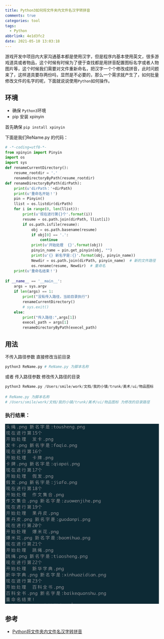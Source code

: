 ```yaml
---
title: Python3如何将文件夹内文件名汉字转拼音
comments: true
categories: tool
tags:
  - Python
abbrlink: 4e1d3fc2
date: 2021-05-10 13:03:18
---
```


游戏开发中项目内大家沟通基本都是使用汉字，但是程序内基本使用英文，很多游戏道具或者物品，这个时候有时候为了便于查找都是用拼音配置图标名字或者人物图片等，这个时候我们需要对文件重新命名，把汉字一个个修改成拼音，此时问题来了，这样道具要存两份吗，显然是不必要的，那么一个需求就产生了，如何批量修改文件的名字的呢，下面就说说使用`Python`如何操作。
<!--more-->

## 环境

- 确保 `Python3`环境
- pip 安装 xpinyin 

首先确保 `pip install xpinyin`

下面是我们ReName.py 的代码：

```python
# -*-coding=utf8-*-
from xpinyin import Pinyin
import os
import sys
def renameCurrentDirectory():
    resume_rootdir = '.'
    renameDirectoryByPath(resume_rootdir)
def renameDirectoryByPath(dirPath):
    print(u'dirPath：'+dirPath)
    print(u'重命名开始！')
    pin = Pinyin()
    llist = os.listdir(dirPath)
    for i in range(0, len(llist)):
        print(u'现在进行第{}个'.format(i))
        resume = os.path.join(dirPath, llist[i])
        if os.path.isfile(resume):
            obj = os.path.basename(resume)
            if obj[0] == '.':
                continue
            print(u'开始处理  {}'.format(obj))
            pinyin_name = pin.get_pinyin(obj, "")
            print(u'{} 新名字是:{}'.format(obj, pinyin_name))
            Newdir = os.path.join(dirPath, pinyin_name)  # 新的文件路径
            os.rename(resume, Newdir)  # 重命名
    print(u'重命名结束！')

if __name__ == '__main__':
    args = sys.argv
    if len(args) == 1:
        print("没有传入路径，当前目录执行")
        renameCurrentDirectory()
        # sys.exit()
    else:
        print("传入路径:",args[1])
        execel_path = args[1]
        renameDirectoryByPath(execel_path)


```

## 用法

不传入路径参数  直接修改当前目录

```python
python3 ReName.py # ReName.py 为脚本名称
```

或者 传入路径参数  修改传入路径的目录

```python
python3 ReName.py /Users/smile/work/文档/我的小镇/trunk/美术/ui/物品图标 

# ReName.py 为脚本名称
# /Users/smile/work/文档/我的小镇/trunk/美术/ui/物品图标 为修改的目录路径
```

### 执行结果：

![image-20210510131720859](Python3如何将文件夹内文件名汉字转拼音/image-20210510131720859.png)

## 参考

- [Python将文件夹内文件名汉字转拼音](https://blog.csdn.net/weixin_44870139/article/details/109541704)